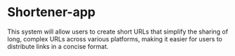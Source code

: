 # Shortener-app
This system will allow users to create short URLs that simplify the sharing of long, complex URLs across various platforms, making it easier for users to distribute links in a concise format.
